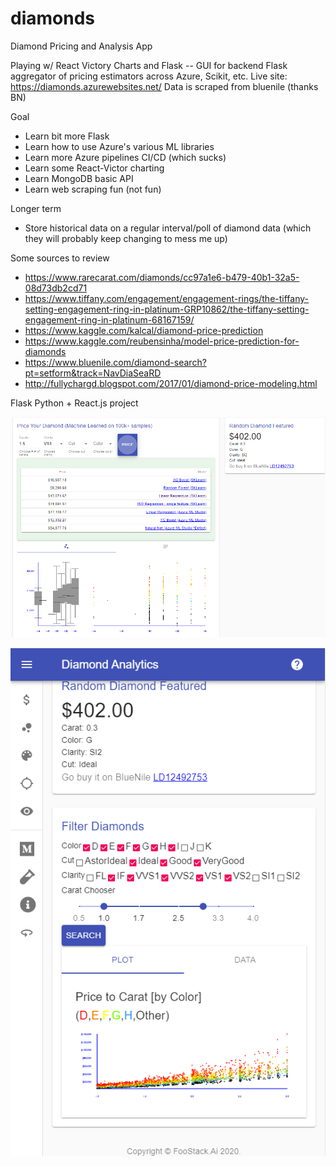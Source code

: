 # diamonds

Diamond Pricing and Analysis App

Playing w/ React Victory Charts and Flask -- GUI for backend Flask aggregator of pricing estimators
across Azure, Scikit, etc.  Live site:  https://diamonds.azurewebsites.net/   Data is scraped from bluenile (thanks BN)

Goal
- Learn bit more Flask
- Learn how to use Azure's various ML libraries 
- Learn more Azure pipelines CI/CD (which sucks)
- Learn some React-Victor charting
- Learn MongoDB basic API
- Learn web scraping fun (not fun)

Longer term
- Store historical data on a regular interval/poll of diamond data (which they will probably keep changing to mess me up)

Some sources to review

- https://www.rarecarat.com/diamonds/cc97a1e6-b479-40b1-32a5-08d73db2cd71
- https://www.tiffany.com/engagement/engagement-rings/the-tiffany-setting-engagement-ring-in-platinum-GRP10862/the-tiffany-setting-engagement-ring-in-platinum-68167159/
- https://www.kaggle.com/kalcal/diamond-price-prediction
- https://www.kaggle.com/reubensinha/model-price-prediction-for-diamonds
- https://www.bluenile.com/diamond-search?pt=setform&track=NavDiaSeaRD
- http://fullychargd.blogspot.com/2017/01/diamond-price-modeling.html

Flask Python + React.js project

![Example](https://github.com/dougfoo/diamonds/blob/master/diamonds.png)

![Example2](https://github.com/dougfoo/diamonds/blob/master/diamonds1.png)

